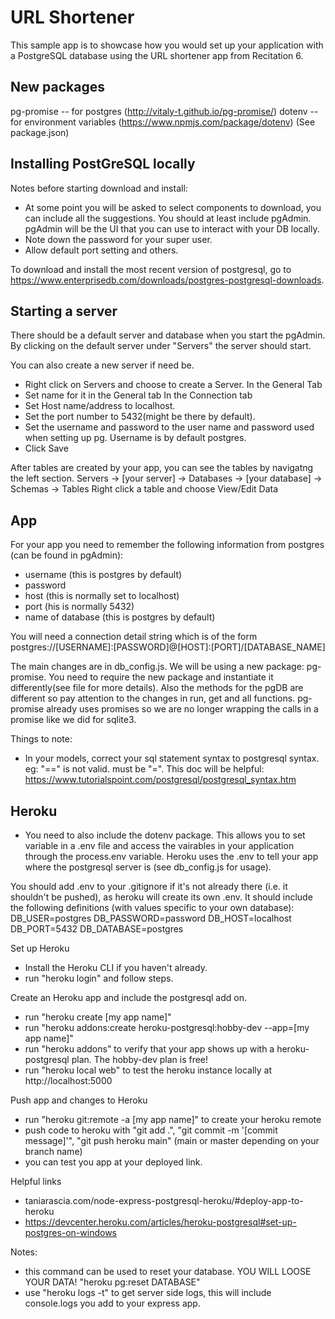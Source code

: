 # URL Shortener
This sample app is to showcase how you would set up your application with a PostgreSQL database using the URL shortener app from Recitation 6.

## New packages
pg-promise -- for postgres (http://vitaly-t.github.io/pg-promise/)
dotenv -- for environment variables (https://www.npmjs.com/package/dotenv)
(See package.json)

## Installing PostGreSQL locally
Notes before starting download and install:
- At some point you will be asked to select components to download, you can include all the suggestions. You should at least include pgAdmin. pgAdmin will be the UI that you can use to interact with your DB locally.
- Note down the password for your super user.
- Allow default port setting and others.

To download and install the most recent version of postgresql, go to https://www.enterprisedb.com/downloads/postgres-postgresql-downloads.

## Starting a server
There should be a default server and database when you start the pgAdmin. By clicking on the default server under "Servers" the server should start.

You can also create a new server if need be.
- Right click on Servers and choose to create a Server.
In the General Tab
- Set name for it in the General tab
In the Connection tab
- Set Host name/address to localhost.
- Set the port number to 5432(might be there by default).
- Set the username and password to the user name and password used when setting up pg. Username is by default postgres.
- Click Save

After tables are created by your app, you can see the tables by navigatng the left section. 
Servers -> [your server] -> Databases -> [your database] -> Schemas -> Tables
Right click a table and choose View/Edit Data

## App
For your app you need to remember the following information from postgres (can be found in pgAdmin):
- username (this is postgres by default)
- password
- host (this is normally set to localhost)
- port (his is normally 5432)
- name of database (this is postgres by default)

You will need a connection detail string which is of the form 
postgres://[USERNAME]:[PASSWORD]@[HOST]:[PORT]/[DATABASE_NAME]

The main changes are in db_config.js. We will be using a new package: pg-promise. You need to require the new package and instantiate it differently(see file for more details).
Also the methods for the pgDB are different so pay attention to the changes in run, get and all functions. pg-promise already uses promises so we are no longer wrapping the calls in a promise like we did for sqlite3.

Things to note:
- In your models, correct your sql statement syntax to postgresql syntax. eg: "==" is not valid. must be "=".
This doc will be helpful: https://www.tutorialspoint.com/postgresql/postgresql_syntax.htm

## Heroku
- You need to also include the dotenv package. This allows you to set variable in a .env file and access the vairables in your application through the process.env variable. Heroku uses the .env to tell your app where the postgresql server is (see db_config.js for usage).

You should add .env to your .gitignore if it's not already there (i.e. it shouldn't be pushed), as heroku will create its own .env. It should include the following definitions (with values specific to your own database):
DB_USER=postgres
DB_PASSWORD=password
DB_HOST=localhost
DB_PORT=5432
DB_DATABASE=postgres

Set up Heroku
- Install the Heroku CLI if you haven't already.
- run "heroku login" and follow steps.

Create an Heroku app and include the postgresql add on.
- run "heroku create [my app name]"
- run "heroku addons:create heroku-postgresql:hobby-dev --app=[my app name]"
- run "heroku addons" to verify that your app shows up with a heroku-postgresql plan. The hobby-dev plan is free!
- run "heroku local web" to test the heroku instance locally at http://localhost:5000

Push app and changes to Heroku
- run "heroku git:remote -a [my app name]" to create your heroku remote
- push code to heroku with "git add .", "git commit -m '[commit message]'", "git push heroku main" (main or master depending on your branch name)
- you can test you app at your deployed link.

Helpful links 
- taniarascia.com/node-express-postgresql-heroku/#deploy-app-to-heroku
- https://devcenter.heroku.com/articles/heroku-postgresql#set-up-postgres-on-windows

Notes:
- this command can be used to reset your database. YOU WILL LOOSE YOUR DATA! "heroku pg:reset DATABASE"
- use "heroku logs -t" to get server side logs, this will include console.logs you add to your express app.
